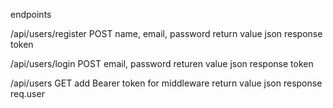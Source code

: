 endpoints

/api/users/register POST name, email, password return value json response token

/api/users/login POST email, password  returen value json response token

/api/users  GET add Bearer token for middleware return value json response req.user